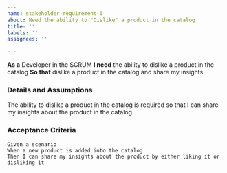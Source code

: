 ```yaml
---
name: stakeholder-requirement-6
about: Need the ability to "Dislike" a product in the catalog
title: ''
labels: ''
assignees: ''

---
```


**As a**  Developer in the SCRUM
 **I need** the ability to dislike a product in the catalog
 **So that** dislike a product in the catalog and share my insights
   
 ### Details and Assumptions
The ability to dislike a product in the catalog is required so that I can share my insights about the product in the catalog
   
 ### Acceptance Criteria  
   
 ```gherkin
 Given a scenario
 When a new product is added into the catalog
 Then I can share my insights about the product by either liking it or disliking it
 ```
